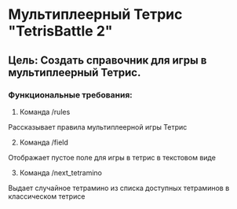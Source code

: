 # Мультиплеерный Тетрис "TetrisBattle 2"
## Цель: Создать справочник для игры в мультиплеерный Тетрис.

### Функциональные требования:

1. Команда /rules

Рассказывает правила мультиплеерной игры Тетрис

2. Команда /field

Отображает пустое поле для игры в тетрис в текстовом виде

3. Команда /next_tetramino

Выдает случайное тетрамино из списка доступных тетраминов в классическом тетрисе